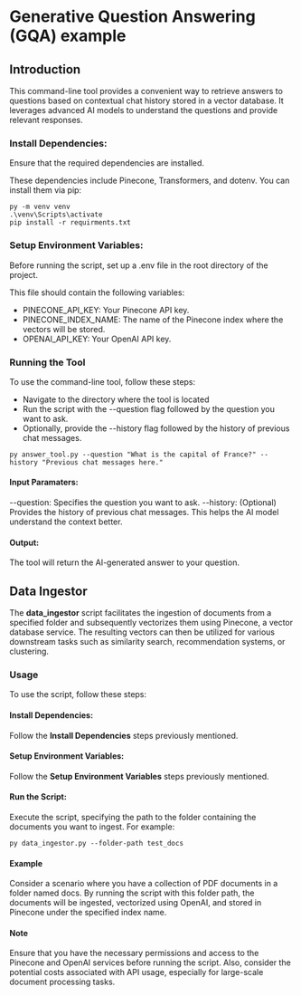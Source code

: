 # Generative Question Answering (GQA) example

## Introduction
This command-line tool provides a convenient way to retrieve answers to questions based on contextual chat history 
stored in a vector database. It leverages advanced AI models to understand the questions and provide relevant responses.

### Install Dependencies:

Ensure that the required dependencies are installed. 

These dependencies include Pinecone, Transformers, and dotenv. You can install them via pip:

```commandline
py -m venv venv
.\venv\Scripts\activate
pip install -r requirments.txt
```

### Setup Environment Variables: 

Before running the script, set up a .env file in the root directory of the project. 

This file should contain the following variables:

- PINECONE_API_KEY: Your Pinecone API key.
- PINECONE_INDEX_NAME: The name of the Pinecone index where the vectors will be stored.
- OPENAI_API_KEY: Your OpenAI API key.

### Running the Tool

To use the command-line tool, follow these steps:

- Navigate to the directory where the tool is located
- Run the script with the --question flag followed by the question you want to ask.
- Optionally, provide the --history flag followed by the history of previous chat messages.

```commandline
py answer_tool.py --question "What is the capital of France?" --history "Previous chat messages here."
```

#### Input Paramaters: 

--question: Specifies the question you want to ask.
--history: (Optional) Provides the history of previous chat messages. This helps the AI model understand the context better.

#### Output: 

The tool will return the AI-generated answer to your question.

## Data Ingestor

The **data_ingestor** script facilitates the ingestion of documents from a specified folder and subsequently vectorizes 
them using Pinecone, a vector database service. The resulting vectors can then be utilized for various downstream tasks 
such as similarity search, recommendation systems, or clustering.

### Usage

To use the script, follow these steps:

#### Install Dependencies:

Follow the **Install Dependencies** steps previously mentioned.

#### Setup Environment Variables: 

Follow the **Setup Environment Variables** steps previously mentioned.

#### Run the Script: 

Execute the script, specifying the path to the folder containing the documents you want to ingest. For example:

```commandline
py data_ingestor.py --folder-path test_docs
```

#### Example
Consider a scenario where you have a collection of PDF documents in a folder named docs. 
By running the script with this folder path, the documents will be ingested, vectorized using OpenAI, and stored in 
Pinecone under the specified index name.

#### Note
Ensure that you have the necessary permissions and access to the Pinecone and OpenAI services before running the script.
Also, consider the potential costs associated with API usage, especially for large-scale document processing tasks.

